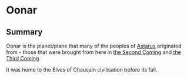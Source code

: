 # Oonar

## Summary

Oonar is the planet/plane that many of the peoples of [Astarus](astarus.md) originated from - those that were brought from here in [the Second Coming](../history/events/the-second-coming.md) and [the Third Coming](../history/events/the-third-coming.md).

It was home to the Elves of Chausain civilisation before its fall.
